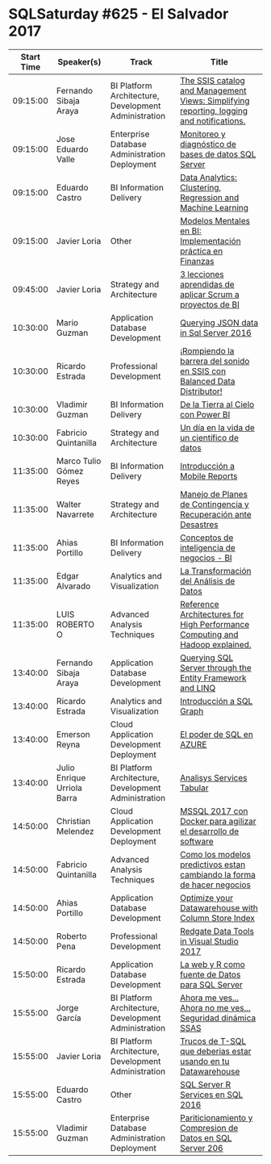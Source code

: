 # SQLSaturday #625 - El Salvador 2017
Start Time|Speaker(s)|Track|Title
---|---|---|---
09:15:00|Fernando Sibaja Araya|BI Platform Architecture, Development  Administration|[The SSIS catalog and Management Views: Simplifying reporting, logging and notifications.](59682.md)
09:15:00|Jose Eduardo Valle|Enterprise Database Administration  Deployment|[Monitoreo y diagnóstico de bases de datos SQL Server](64434.md)
09:15:00|Eduardo Castro|BI Information Delivery|[Data Analytics: Clustering, Regression and Machine Learning](66495.md)
09:15:00|Javier Loria|Other|[Modelos Mentales en BI: Implementación práctica en Finanzas](66506.md)
09:45:00|Javier Loria|Strategy and Architecture|[3 lecciones aprendidas de aplicar Scrum a proyectos de BI](64803.md)
10:30:00|Mario Guzman|Application  Database Development|[Querying JSON data in Sql Server 2016](64686.md)
10:30:00|Ricardo Estrada|Professional Development|[¡Rompiendo la barrera del sonido en SSIS con Balanced Data Distributor!](64860.md)
10:30:00|Vladimir Guzman|BI Information Delivery|[De la Tierra al Cielo con Power BI](64900.md)
10:30:00|Fabricio Quintanilla|Strategy and Architecture|[Un día en la vida de un científico de datos](66350.md)
11:35:00|Marco Tulio Gómez Reyes|BI Information Delivery|[Introducción a Mobile Reports](61342.md)
11:35:00|Walter Navarrete|Strategy and Architecture|[Manejo de Planes de Contingencia y Recuperación ante Desastres](65818.md)
11:35:00|Ahias Portillo|BI Information Delivery|[Conceptos de inteligencia de negocios - BI](66396.md)
11:35:00|Edgar Alvarado|Analytics and Visualization|[La Transformación del Análisis de Datos](66465.md)
11:35:00|LUIS ROBERTO O|Advanced Analysis Techniques|[Reference Architectures for High Performance Computing and Hadoop explained.](66597.md)
13:40:00|Fernando Sibaja Araya|Application  Database Development|[Querying SQL Server through the Entity Framework and LINQ](63010.md)
13:40:00|Ricardo Estrada|Analytics and Visualization|[Introducción a SQL Graph](64956.md)
13:40:00|Emerson Reyna|Cloud Application Development  Deployment|[El poder de SQL en AZURE](65734.md)
13:40:00|Julio Enrique Urriola Barra|BI Platform Architecture, Development  Administration|[Analisys Services Tabular](66474.md)
14:50:00|Christian Melendez|Cloud Application Development  Deployment|[MSSQL 2017 con Docker para agilizar el desarrollo de software](64695.md)
14:50:00|Fabricio Quintanilla|Advanced Analysis Techniques|[Como los modelos predictivos estan cambiando la forma de hacer negocios](66349.md)
14:50:00|Ahias Portillo|Application  Database Development|[Optimize your Datawarehouse with Column Store Index](66394.md)
14:50:00|Roberto Pena|Professional Development|[Redgate Data Tools in Visual Studio 2017](66609.md)
15:50:00|Ricardo Estrada|Application  Database Development|[La web y R como fuente de Datos para SQL Server](64858.md)
15:55:00|Jorge García|BI Platform Architecture, Development  Administration|[Ahora me ves... Ahora no me ves... Seguridad dinámica SSAS](64343.md)
15:55:00|Javier Loria|BI Platform Architecture, Development  Administration|[Trucos de T-SQL que deberias estar usando en tu Datawarehouse](64800.md)
15:55:00|Eduardo Castro|Other|[SQL Server R Services en SQL 2016](66494.md)
15:55:00|Vladimir Guzman|Enterprise Database Administration  Deployment|[Pariticionamiento y Compresion de Datos en SQL Server 206](66599.md)
